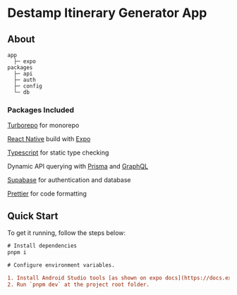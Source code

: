 # Destamp Itinerary Generator App

## About

```
app
  ├─ expo
packages
  ├─ api
  ├─ auth
  ├─ config
  └─ db
```
### Packages Included

[Turborepo](https://turbo.build/ "Named link title") for monorepo

[React Native](https://reactnative.dev/ "Named link title") build with [Expo](https://docs.expo.dev/ "Named link title")

[Typescript](https://www.typescriptlang.org/ "Named link title") for static type checking 

Dynamic API querying with [Prisma](https://www.prisma.io/ "Named link title") and [GraphQL](https://graphql.org/ "Named link title") 

[Supabase](https://supabase.com/ "Named link title") for authentication and database

[Prettier](https://prettier.io/ "Named link title") for code formatting


## Quick Start

To get it running, follow the steps below:

```diff
# Install dependencies
pnpm i

# Configure environment variables.

1. Install Android Studio tools [as shown on expo docs](https://docs.expo.dev/workflow/android-studio-emulator/).
2. Run `pnpm dev` at the project root folder.
